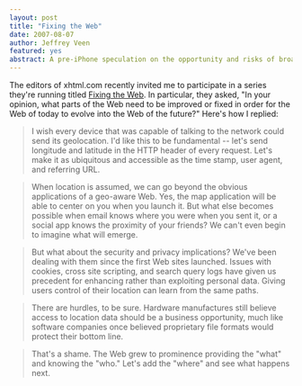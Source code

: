 ```yaml
--- 
layout: post
title: "Fixing the Web"
date: 2007-08-07
author: Jeffrey Veen
featured: yes
abstract: A pre-iPhone speculation on the opportunity and risks of broadcasting our location.
---
```

The editors of xhtml.com recently invited me to participate in a series they're running titled [Fixing the Web][]. In particular, they asked, "In your opinion, what parts of the Web need to be improved or fixed in order for the Web of today to evolve into the Web of the future?" Here's how I replied:

>I wish every device that was capable of talking to the network could send its geolocation. I'd like this to be fundamental -- let's send longitude and latitude in the HTTP header of every request. Let's make it as ubiquitous and accessible as the time stamp, user agent, and referring URL.

>When location is assumed, we can go beyond the obvious applications of a geo-aware Web. Yes, the map application will be able to center on you when you launch it. But what else becomes possible when email knows where you were when you sent it, or a social app knows the proximity of your friends? We can't even begin to imagine what will emerge.

>But what about the security and privacy implications? We've been dealing with them since the first Web sites launched. Issues with cookies, cross site scripting, and search query logs have given us precedent for enhancing rather than exploiting personal data. Giving users control of their location can learn from the same paths.

>There are hurdles, to be sure. Hardware manufactures still believe access to location data should be a business opportunity, much like software companies once believed proprietary file formats would protect their bottom line.

>That's a shame. The Web grew to prominence providing the "what" and knowing the "who." Let's add the "where" and see what happens next.

[Fixing the Web]: http://xhtml.com/en/future/fixing-the-web-1/